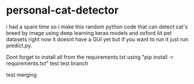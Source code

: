 # personal-cat-detector
i had a spare time so i make this random python code that can detect cat's breed by image using deep learning keras models and oxford iiit pet datasets
right now it doesnt have a GUI yet but if you want to run it just run predict.py.

Dont forget to install all from the requirements.txt using
"pip install -r requirements.txt"
test
test branch

test merging